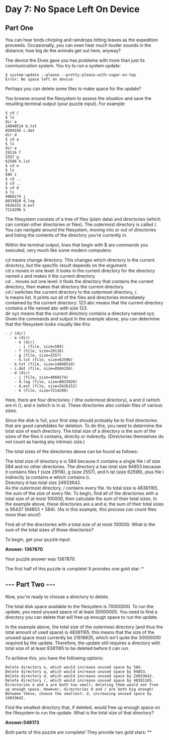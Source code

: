# Day 7: No Space Left On Device 
## Part One
You can hear birds chirping and raindrops hitting leaves as the expedition proceeds. Occasionally, you can even hear much louder sounds in the distance; how big do the animals get out here, anyway?

The device the Elves gave you has problems with more than just its communication system. You try to run a system update:

~~~
$ system-update --please --pretty-please-with-sugar-on-top  
Error: No space left on device  
~~~
Perhaps you can delete some files to make space for the update?

You browse around the filesystem to assess the situation and save the resulting terminal output (your puzzle input). For example:

~~~
$ cd /  
$ ls  
dir a  
14848514 b.txt  
8504156 c.dat  
dir d  
$ cd a  
$ ls  
dir e  
29116 f  
2557 g  
62596 h.lst  
$ cd e  
$ ls  
584 i  
$ cd ..  
$ cd ..  
$ cd d  
$ ls  
4060174 j  
8033020 d.log  
5626152 d.ext  
7214296 k  
~~~
The filesystem consists of a tree of files (plain data) and directories (which can contain other directories or files). The outermost directory is called /. You can navigate around the filesystem, moving into or out of directories and listing the contents of the directory you're currently in.

Within the terminal output, lines that begin with $ are commands you executed, very much like some modern computers:

cd means change directory. This changes which directory is the current directory, but the specific result depends on the argument:  
cd x moves in one level: it looks in the current directory for the directory named x and makes it the current directory.  
cd .. moves out one level: it finds the directory that contains the current directory, then makes that directory the current directory.  
cd / switches the current directory to the outermost directory, /.  
ls means list. It prints out all of the files and directories immediately contained by the current directory:
123 abc means that the current directory contains a file named abc with size 123.  
dir xyz means that the current directory contains a directory named xyz.  
Given the commands and output in the example above, you can determine that the filesystem looks visually like this:  

~~~
- / (dir)
  - a (dir)
    - e (dir)
      - i (file, size=584)
    - f (file, size=29116)
    - g (file, size=2557)
    - h.lst (file, size=62596)
  - b.txt (file, size=14848514)
  - c.dat (file, size=8504156)
  - d (dir)
    - j (file, size=4060174)
    - d.log (file, size=8033020)
    - d.ext (file, size=5626152)
    - k (file, size=7214296)
~~~
Here, there are four directories: / (the outermost directory), a and d (which are in /), and e (which is in a). These directories also contain files of various sizes.

Since the disk is full, your first step should probably be to find directories that are good candidates for deletion. To do this, you need to determine the total size of each directory. The total size of a directory is the sum of the sizes of the files it contains, directly or indirectly. (Directories themselves do not count as having any intrinsic size.)

The total sizes of the directories above can be found as follows:

The total size of directory e is 584 because it contains a single file i of size 584 and no other directories.
The directory a has total size 94853 because it contains files f (size 29116), g (size 2557), and h.lst (size 62596), plus file i indirectly (a contains e which contains i).  
Directory d has total size 24933642.  
As the outermost directory, / contains every file. Its total size is 48381165, the sum of the size of every file.
To begin, find all of the directories with a total size of at most 100000, then calculate the sum of their total sizes. In the example above, these directories are a and e; the sum of their total sizes is 95437 (94853 + 584). (As in this example, this process can count files more than once!)  

Find all of the directories with a total size of at most 100000. What is the sum of the total sizes of those directories?

To begin, get your puzzle input.

**Answer: 1367870**

Your puzzle answer was 1367870.

The first half of this puzzle is complete! It provides one gold star: *

## --- Part Two ---
Now, you're ready to choose a directory to delete.

The total disk space available to the filesystem is 70000000. To run the update, you need unused space of at least 30000000. You need to find a directory you can delete that will free up enough space to run the update.

In the example above, the total size of the outermost directory (and thus the total amount of used space) is 48381165; this means that the size of the unused space must currently be 21618835, which isn't quite the 30000000 required by the update. Therefore, the update still requires a directory with total size of at least 8381165 to be deleted before it can run.

To achieve this, you have the following options:  
~~~
Delete directory e, which would increase unused space by 584.  
Delete directory a, which would increase unused space by 94853.  
Delete directory d, which would increase unused space by 24933642.  
Delete directory /, which would increase unused space by 48381165.  
Directories e and a are both too small; deleting them would not free up enough space. However, directories d and / are both big enough! Between these, choose the smallest: d, increasing unused space by 24933642.
~~~
Find the smallest directory that, if deleted, would free up enough space on the filesystem to run the update. What is the total size of that directory?

**Answer:549173**

Both parts of this puzzle are complete! They provide two gold stars: **